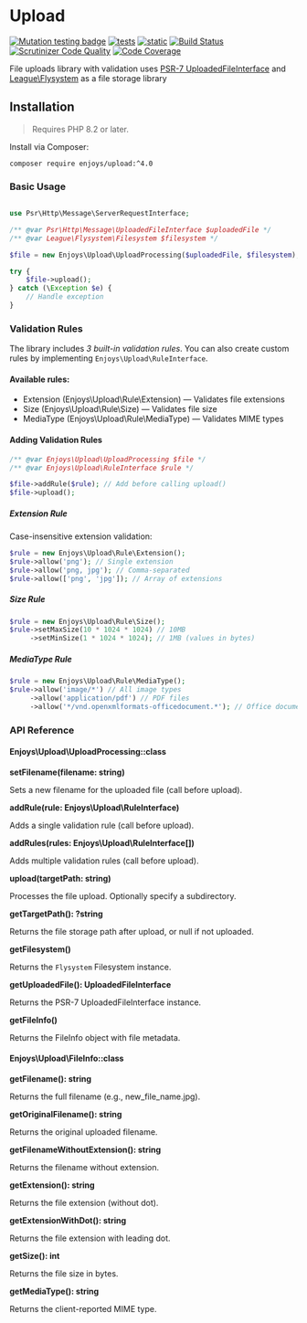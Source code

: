 Upload
==========

[![Mutation testing badge](https://img.shields.io/endpoint?style=flat&url=https%3A%2F%2Fbadge-api.stryker-mutator.io%2Fgithub.com%2FEnjoyzz%2Fupload%2Fmaster)](https://dashboard.stryker-mutator.io/reports/github.com/Enjoyzz/upload/master)
[![tests](https://github.com/Enjoyzz/upload/actions/workflows/tests.yml/badge.svg?branch=master)](https://github.com/Enjoyzz/upload/actions/workflows/tests.yml)
[![static](https://github.com/Enjoyzz/upload/actions/workflows/static.yml/badge.svg?branch=master)](https://github.com/Enjoyzz/upload/actions/workflows/static.yml)
[![Build Status](https://scrutinizer-ci.com/g/Enjoyzz/upload/badges/build.png?b=master)](https://scrutinizer-ci.com/g/Enjoyzz/upload/build-status/master)
[![Scrutinizer Code Quality](https://scrutinizer-ci.com/g/Enjoyzz/upload/badges/quality-score.png?b=master)](https://scrutinizer-ci.com/g/Enjoyzz/upload/?branch=master)
[![Code Coverage](https://scrutinizer-ci.com/g/Enjoyzz/upload/badges/coverage.png?b=master)](https://scrutinizer-ci.com/g/Enjoyzz/upload/?branch=master)

File uploads library with validation
uses [PSR-7 UploadedFileInterface](https://github.com/php-fig/fig-standards/blob/master/accepted/PSR-7-http-message.md#16-uploaded-files)
and [League\Flysystem](https://github.com/thephpleague/flysystem) as a file storage library

## Installation

> Requires PHP 8.2 or later.

Install via Composer:

```shell
composer require enjoys/upload:^4.0
```

### Basic Usage

```php

use Psr\Http\Message\ServerRequestInterface;

/** @var Psr\Http\Message\UploadedFileInterface $uploadedFile */
/** @var League\Flysystem\Filesystem $filesystem */

$file = new Enjoys\Upload\UploadProcessing($uploadedFile, $filesystem);

try {
    $file->upload();       
} catch (\Exception $e) {
    // Handle exception
}
```

### Validation Rules

The library includes *3 built-in validation rules*. You can also create custom rules by implementing `Enjoys\Upload\RuleInterface`.

#### Available rules:
- Extension (Enjoys\Upload\Rule\Extension) — Validates file extensions
- Size (Enjoys\Upload\Rule\Size) — Validates file size
- MediaType (Enjoys\Upload\Rule\MediaType) — Validates MIME types

#### Adding Validation Rules

```php
/** @var Enjoys\Upload\UploadProcessing $file */
/** @var Enjoys\Upload\RuleInterface $rule */

$file->addRule($rule); // Add before calling upload()
$file->upload();
```

##### Extension Rule

Case-insensitive extension validation:

```php
$rule = new Enjoys\Upload\Rule\Extension();
$rule->allow('png'); // Single extension
$rule->allow('png, jpg'); // Comma-separated
$rule->allow(['png', 'jpg']); // Array of extensions
```

##### Size Rule

```php
$rule = new Enjoys\Upload\Rule\Size();
$rule->setMaxSize(10 * 1024 * 1024) // 10MB
     ->setMinSize(1 * 1024 * 1024); // 1MB (values in bytes)
```

##### MediaType Rule

```php
$rule = new Enjoys\Upload\Rule\MediaType();
$rule->allow('image/*') // All image types
     ->allow('application/pdf') // PDF files
     ->allow('*/vnd.openxmlformats-officedocument.*'); // Office documents
```

### API Reference

#### Enjoys\Upload\UploadProcessing::class

**setFilename(filename: string)**

Sets a new filename for the uploaded file (call before upload).

**addRule(rule: Enjoys\Upload\RuleInterface)**

Adds a single validation rule (call before upload).

**addRules(rules: Enjoys\Upload\RuleInterface[])**

Adds multiple validation rules (call before upload).

**upload(targetPath: string)**

Processes the file upload. Optionally specify a subdirectory.

**getTargetPath(): ?string**

Returns the file storage path after upload, or null if not uploaded.

**getFilesystem()**

Returns the `Flysystem` Filesystem instance.

**getUploadedFile(): UploadedFileInterface**

Returns the PSR-7 UploadedFileInterface instance.

**getFileInfo()**

Returns the FileInfo object with file metadata.

#### Enjoys\Upload\FileInfo::class

**getFilename(): string**

Returns the full filename (e.g., new_file_name.jpg).

**getOriginalFilename(): string**

Returns the original uploaded filename.

**getFilenameWithoutExtension(): string**

Returns the filename without extension.

**getExtension(): string**

Returns the file extension (without dot).

**getExtensionWithDot(): string**

Returns the file extension with leading dot.

**getSize(): int**

Returns the file size in bytes.

**getMediaType(): string**

Returns the client-reported MIME type.
